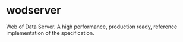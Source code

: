 # wodserver
Web of Data Server. A high performance, production ready, reference implementation of the specification.
